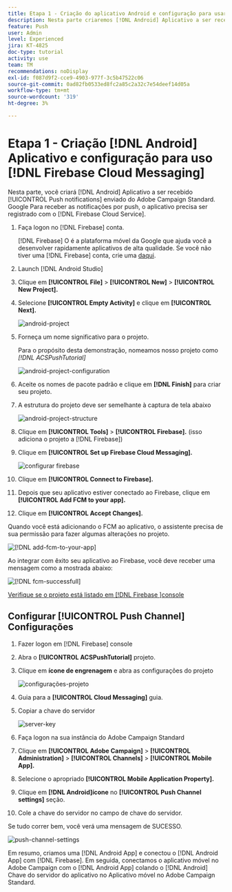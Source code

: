 ```yaml
---
title: Etapa 1 - Criação do aplicativo Android e configuração para usar o Firebase Cloud Messaging
description: Nesta parte criaremos [!DNL Android] Aplicativo a ser recebido [!UICONTROL Push notifications] enviado do Adobe Campaign Standard. Google Para receber as notificações por push, o aplicativo precisa ser registrado com o [!DNL Firebase Cloud Service].
feature: Push
user: Admin
level: Experienced
jira: KT-4825
doc-type: tutorial
activity: use
team: TM
recommendations: noDisplay
exl-id: f087d9f2-cce9-4903-977f-3c5b47522c06
source-git-commit: 0ad82fb0533ed8fc2a85c2a32c7e54deef14d05a
workflow-type: tm+mt
source-wordcount: '319'
ht-degree: 3%

---
```


# Etapa 1 - Criação [!DNL Android] Aplicativo e configuração para uso [!DNL Firebase Cloud Messaging]

Nesta parte, você criará [!DNL Android] Aplicativo a ser recebido [!UICONTROL Push notifications] enviado do Adobe Campaign Standard. Google Para receber as notificações por push, o aplicativo precisa ser registrado com o [!DNL Firebase Cloud Service].

1. Faça logon no [!DNL Firebase] conta.

   [!DNL Firebase] O é a plataforma móvel da Google que ajuda você a desenvolver rapidamente aplicativos de alta qualidade. Se você não tiver uma [!DNL Firebase] conta, crie uma [daqui](https://firebase.google.com).

2. Launch [!DNL Android Studio]
3. Clique em **[!UICONTROL File]** > **[!UICONTROL New]** > **[!UICONTROL New Project].**
4. Selecione **[!UICONTROL Empty Activity]** e clique em **[!UICONTROL Next].**

   ![android-project](assets/android-project.PNG)

5. Forneça um nome significativo para o projeto.

   Para o propósito desta demonstração, nomeamos nosso projeto como *[!DNL ACSPushTutorial]*

   ![android-project-configuration](assets/android-project-configuration.PNG)

6. Aceite os nomes de pacote padrão e clique em **[!DNL Finish]** para criar seu projeto.
7. A estrutura do projeto deve ser semelhante à captura de tela abaixo

   ![android-project-structure](assets/android-project-structure.PNG)

8. Clique em **[!UICONTROL Tools]** > **[!UICONTROL Firebase].** (isso adiciona o projeto a [!DNL Firebase])
9. Clique em **[!UICONTROL Set up Firebase Cloud Messaging].**

   ![configurar firebase](assets/android-project-firebase-messaging.PNG)

10. Clique em **[!UICONTROL Connect to Firebase].**
11. Depois que seu aplicativo estiver conectado ao Firebase, clique em **[!UICONTROL Add FCM to your app].**
12. Clique em **[!UICONTROL Accept Changes].**

   Quando você está adicionando o FCM ao aplicativo, o assistente precisa de sua permissão para fazer algumas alterações no projeto.

   ![[!DNL add-fcm-to-your-app]](assets/firebase-add-fcm-to-app.PNG)

Ao integrar com êxito seu aplicativo ao Firebase, você deve receber uma mensagem como a mostrada abaixo:

![[!DNL fcm-successfull]](assets/android-firebase-success.PNG)

[Verifique se o projeto está listado em [!DNL Firebase ]console](https://console.firebase.google.com/)

## Configurar [!UICONTROL Push Channel] Configurações

1. Fazer logon em [!DNL Firebase] console
2. Abra o **[!UICONTROL ACSPushTutorial]** projeto.
3. Clique em **ícone de engrenagem** e abra as configurações do projeto

   ![configurações-projeto](assets/firebase-project-settings.PNG)

4. Guia para a **[!UICONTROL Cloud Messaging]** guia.
5. Copiar a chave do servidor

   ![server-key](assets/firebase-server-key.PNG)

6. Faça logon na sua instância do Adobe Campaign Standard
7. Clique em **[!UICONTROL Adobe Campaign]** > **[!UICONTROL Administration]** > **[!UICONTROL Channels]** > **[!UICONTROL Mobile App].**
8. Selecione o apropriado **[!UICONTROL Mobile Application Property].**
9. Clique em **[!DNL Android]ícone** no **[!UICONTROL Push Channel settings]** seção.
10. Cole a chave do servidor no campo de chave do servidor.

Se tudo correr bem, você verá uma mensagem de SUCESSO.

![push-channel-settings](assets/push-channel-settings.PNG)

Em resumo, criamos uma [!DNL Android App] e conectou o [!DNL Android App] com [!DNL Firebase]. Em seguida, conectamos o aplicativo móvel no Adobe Campaign com o [!DNL Android App] colando o [!DNL Android] Chave do servidor do aplicativo no Aplicativo móvel no Adobe Campaign Standard.
